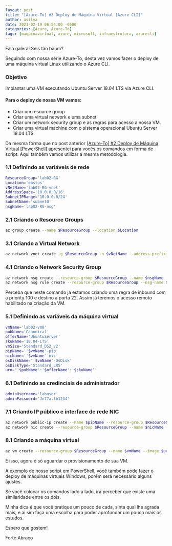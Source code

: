 ```yaml
---
layout: post
title: "[Azure-To] #3 Deploy de Máquina Virtual [Azure CLI]"
author: asilva
date: 2021-02-19 06:54:00 -0500
categories: [Azure, Azure-To]
tags: [maquinavirtual, azure, microsoft, infraestrutura, azurecli]
---
```


Fala galera! Seis tão baum?

Seguindo com nossa série Azure-To, desta vez vamos fazer o deploy de uma máquina virtual Linux utilizando o Azure CLI.

### **Objetivo**

Implantar uma VM executando Ubuntu Server 18.04 LTS via Azure CLI.

#### **Para o deploy de nossa VM vamos:**

* Criar um resource group
* Criar uma virtual network e uma subnet
* Criar um network security group e as regras para acesso a nossa VM.
* Criar uma virtual machine com o sistema operacional Ubuntu Server 18.04 LTS

Da mesma forma que no post anterior [[Azure-To] #2 Deploy de Máquina Virtual [PowerShell]](https://unicast.com.br/posts/azure-to-2-deploy-de-maquina-virtual-powershell/) apresentei para vocês os comandos em forma de script. Aqui também vamos utilizar a mesma metodologia.

### **1.1 Definindo as variáveis de rede**

```bash
ResourceGroup='lab02-RG'
Location='eastus'
vNetName='lab02-RG-vnet'
AddressSpace='10.0.0.0/16'
SubnetIPRange='10.0.0.0/24' 
SubnetName='subnet0'
nsgName='lab02-RG-nsg'
```

### **2.1 Criando o Resource Groups**

```bash
az group create --name $ResourceGroup --location $Location
```

### **3.1 Criando a Virtual Network**

```bash
az network vnet create -g $ResourceGroup -n $vNetName --address-prefix $AddressSpace --subnet-name $SubnetName --subnet-prefix $SubnetIPRange
```

### **4.1 Criando o Network Security Group**

```bash
az network nsg create --resource-group $ResourceGroup --name $nsgName
az network nsg rule create --resource-group $ResourceGroup --nsg-name $nsgName --name allow-vm-access --access Allow --protocol Tcp --direction Inbound --priority 100 --source-address-prefix "*" --source-port-range "*" --destination-address-prefix "*" --destination-port-range 22
```
Perceba que neste comando já estamos criando uma regra de inbound com a priority 100 e destino a porta 22. Assim já teremos o acesso remoto habilitado na criação da VM.

### **5.1 Definindo as variáveis da máquina virtual**

```bash
vmName='lab02-vm0'
pubName='Canonical'
offerName='UbuntuServer'
skuName='18.04-LTS'
vmSize='Standard_DS2_v2'
pipName=''$vmName'-pip' 
nicName=''$vmName'-nic'
osDiskName=''$vmName'-OsDisk'
osDiskType='Standard_LRS'
urn=''$pubName':'$offerName':'$skuName''
```

### **6.1 Definindo as credinciais de administrador**

```bash
adminUsername='labuser'
adminPassword='Jn77a.lb1234'
```

### **7.1 Criando IP público e interface de rede NIC**

```bash
az network public-ip create --name $pipName --resource-group $ResourceGroup
az network nic create --resource-group $ResourceGroup --name $nicName --vnet-name $vNetName --subnet $SubnetName --public-ip-address $pipName --network-security-group $nsgName
```

### **8.1 Criando a máquina virtual**

```bash
az vm create --resource-group $ResourceGroup --name $vmName --image $urn:latest --os-disk-name $osDiskName --size $vmSize --storage-sku $osDiskType --admin-username $adminUsername --admin-password $adminPassword --nics $nicName
```

É isso, agora é só aguardar o provisionamento de sua VM.

A exemplo de nosso script em PowerShell, você também pode fazer o deploy de máquinas virtuais Windows, porém será necessário alguns ajustes.

Se você colocar os comandos lado a lado, irá perceber que existe uma similaridade entre os dois.

Minha dica é que você pratique um pouco de cada, sinta qual lhe agrada mais, e ai sim faça uma escolha para poder aprofundar um pouco mais os estudos.

Espero que gostem!

Forte Abraço
